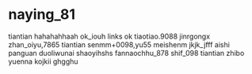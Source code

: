 # naying_81
tiantian
hahahahhaah
ok_iouh
links ok
tiaotiao.9088
jinrgongx
zhan_oiyu,7865
tiantian
senmm+0098,yu55
meishenm
jkjk_jfff
aishi
panguan
duoliwunai
shaoyihshs
fannaochhu_878
shif_098
tiantian
zhibo
yuenna
kojkii
ghgghu
